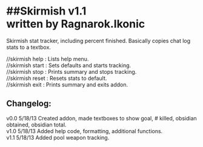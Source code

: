 ##Skirmish v1.1  
written by Ragnarok.Ikonic  
========  

Skirmish stat tracker, including percent finished.  Basically copies chat log stats to a textbox.  

//skirmish help  : Lists help menu.  
//skirmish start : Sets defaults and starts tracking.  
//skirmish stop  : Prints summary and stops tracking.  
//skirmish reset : Resets stats to default.  
//skirmish exit  : Prints summary and exits addon.  

Changelog:  
----------  
v0.0 5/18/13 Created addon, made textboxes to show goal, # killed, obsidian obtained, obsidian total.  
v1.0 5/18/13 Added help code, formatting, additional functions.  
v1.1 5/18/13 Added pool weapon tracking.  
